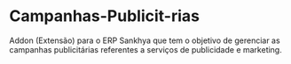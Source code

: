 # Campanhas-Publicit-rias
Addon (Extensão) para o ERP Sankhya que tem o objetivo de gerenciar as campanhas publicitárias referentes a serviços de publicidade e marketing.

